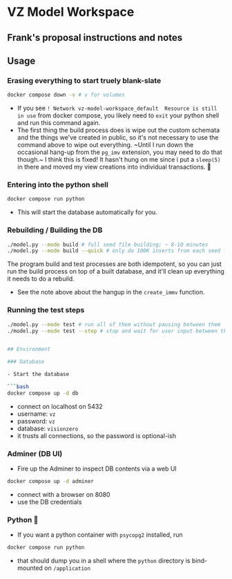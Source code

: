 # VZ Model Workspace

## Frank's proposal instructions and notes

## Usage

### Erasing everything to start truely blank-slate

```bash
docker compose down -v # v for volumes
```
* If you see `! Network vz-model-workspace_default  Resource is still in use`  from docker compose, you likely need to `exit` your python shell and run this command again.
* The first thing the build process does is wipe out the custom schemata and the things we've created in public, so it's not necessary to use the command above to wipe out everything. ~Until I run down the occasional hang-up from the `pg_imv` extension, you may need to do that though.~ I think this is fixed! It hasn't hung on me since i put a `sleep(5)` in there and moved my view creations into individual transactions. :crossed_fingers: 

### Entering into the python shell

```bash
docker compose run python
```
* This will start the database automatically for you.

### Rebuilding / Building the DB

```bash
./model.py --mode build # full seed file building; ~ 8-10 minutes
./model.py --mode build --quick # only do 100K inserts from each seed file, so this is a ~ 2m build time
```
The program build and test processes are both idempotent, so you can just run the build process on top of a built database, and it'll clean up everything it needs to do a rebuild.
  * See the note above about the hangup in the `create_immv` function. 

### Running the test steps

```bash
./model.py --mode test # run all of them without pausing between them
./model.py --mode test --step # stop and wait for user input between them


## Environment

### Database

- Start the database

```bash
docker compose up -d db
```

- connect on localhost on 5432
- username: `vz`
- password: `vz`
- database: `visionzero`
- it trusts all connections, so the password is optional-ish

### Adminer (DB UI)

- Fire up the Adminer to inspect DB contents via a web UI

```bash
docker compose up -d adminer
```

- connect with a browser on 8080
- use the DB credentials

### Python 🐍

- If you want a python container with `psycopg2` installed, run

```bash
docker compose run python
```

- that should dump you in a shell where the `python` directory is bind-mounted on `/application`
